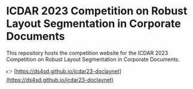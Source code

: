 # ICDAR 2023 Competition on Robust Layout Segmentation in Corporate Documents

This repository hosts the competition website for the ICDAR 2023 Competition on Robust Layout Segmentation in Corporate Documents.

:point_right: [https://ds4sd.github.io/icdar23-doclaynet](https://ds4sd.github.io/icdar23-doclaynet)

